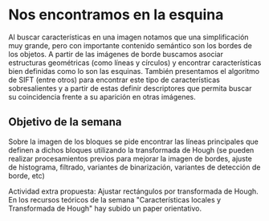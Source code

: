 # Nos encontramos en la esquina

Al buscar características en una imagen notamos que una simplificación muy grande, pero con importante contenido semántico son los bordes de los objetos. A partir de las imágenes de borde buscamos asociar estructuras geométricas (como líneas y círculos) y encontrar características bien definidas como lo son las esquinas. También presentamos el algoritmo de SIFT (entre otros) para encontrar este tipo de características sobresalientes y a partir de estas definir descriptores que permita buscar su coincidencia frente a su aparición en otras imágenes.

## Objetivo de la semana

Sobre la imagen de los bloques se pide encontrar las líneas principales que definen a dichos bloques utilizando la transformada de Hough (se pueden realizar procesamientos previos para mejorar la imagen de bordes, ajuste de histograma, filtrado, variantes de binarización, variantes de detección de borde, etc)

Actividad extra propuesta: Ajustar rectángulos por transformada de Hough. En los recursos teóricos de la semana "Características locales y Transformada de Hough" hay subido un paper orientativo.